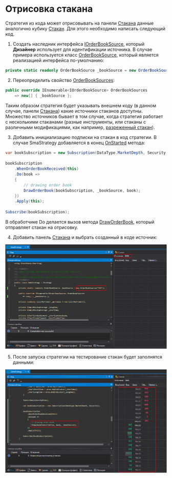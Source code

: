 # Отрисовка стакана

Стратегия из кода может отрисовывать на панели [Стакана](../../user_interface/components/order_book.md) данные аналогично кубику [Стакан](../using_visual_designer/elements/market_depths/order_book_panel.md). Для этого необходимо написать следующий код.

1. Создать наследник интерфейса [IOrderBookSource](xref:StockSharp.Algo.Strategies.IOrderBookSource), который **Дизайнер** использует для идентификации источника. В случае примера используется класс [OrderBookSource](xref:StockSharp.Algo.Strategies.OrderBookSource), который является реализацией интерфейса по-умолчанию:

```cs
private static readonly OrderBookSource _bookSource = new OrderBookSource("SMA");
```

2. Переопределить свойство [OrderBookSources](xref:StockSharp.Algo.Strategies.Strategy.OrderBookSources):

```cs
public override IEnumerable<IOrderBookSource> OrderBookSources
	=> new[] { _bookSource };
```

Таким образом стратегия будет указывать внешнем коду (в данном случае, панели [Стакана](../../user_interface/components/order_book.md)) какие источники стаканов доступны. Множество источников бывает в том случае, когда стратегия работает с несколькими стаканами (разные инструменты, или стаканы с различными модификациями, как например, [разреженный стакан](../using_visual_designer/elements/market_depths/sparse_order_book.md)).

3. Добавить инициализацию подписки на стакан в код стратегии. В случае SmaStrategy добавляется в конец [OnStarted](xref:StockSharp.Algo.Strategies.Strategy.OnStarted) метода:

```cs
var bookSubscription = new Subscription(DataType.MarketDepth, Security);
			
bookSubscription
	.WhenOrderBookReceived(this)
	.Do(book =>
	{
		// drawing order book
		DrawOrderBook(bookSubscription, _bookSource, book);
	})
	.Apply(this);
			
Subscribe(bookSubscription);
```

В обработчике Do делается вызов метода [DrawOrderBook](xref:StockSharp.Algo.Strategies.Strategy.DrawOrderBook(StockSharp.Algo.Subscription,StockSharp.Algo.Strategies.IOrderBookSource,StockSharp.Messages.IOrderBookMessage)), который отправляет стакан на отрисовку.

4. Добавить панель [Стакана](../../user_interface/components/order_book.md) и выбрать созданный в коде источник:

  ![Designer_Source_Code_OrderBook_00](../../../../images/designer_source_code_orderbook_00.png)

5. После запуска стратегии на тестирование стакан будет заполнятся данными:

  ![Designer_Source_Code_OrderBook_01](../../../../images/designer_source_code_orderbook_01.png)